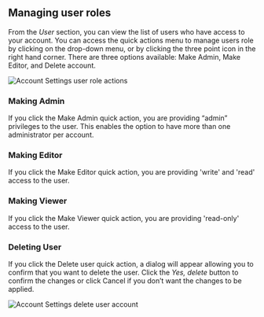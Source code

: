 ## Managing user roles

From the *User* section, you can view the list of users who have access to your account. You can access the quick actions menu to manage users role by clicking on the drop-down menu, or by clicking the three point icon in the right hand corner. There are three options available: Make Admin, Make Editor, and Delete account.

![Account Settings user role actions](/img/cloud-native-workspace/account-settings/account_settings_user_role_actions.png)

### Making Admin

If you click the Make Admin quick action, you are providing “admin” privileges to the user. This enables the option to have more than one administrator per account.

### Making Editor

If you click the Make Editor quick action, you are providing 'write' and 'read' access to the user.

### Making Viewer

If you click the Make Viewer quick action, you are providing 'read-only' access to the user.

### Deleting User

If you click the Delete user quick action, a dialog will appear allowing you to confirm that you want to delete the user. Click the *Yes, delete* button to confirm the changes or click Cancel if you don’t want the changes to be applied.

![Account Settings delete user account](/img/cloud-native-workspace/account-settings/account_settings_delete_user_account.png)